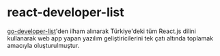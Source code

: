 # react-developer-list
[go-developer-list](https://github.com/yakuter/go-developer-list/blob/main/README.md)'den ilham alınarak Türkiye'deki tüm React.js dilini kullanarak web app yapan yazılım geliştiricilerini tek çatı altında toplamak amacıyla oluşturulmuştur.
